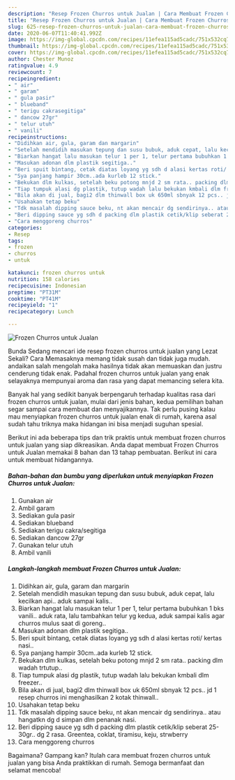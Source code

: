 ```yaml
---
description: "Resep Frozen Churros untuk Jualan | Cara Membuat Frozen Churros untuk Jualan Yang Lezat Sekali"
title: "Resep Frozen Churros untuk Jualan | Cara Membuat Frozen Churros untuk Jualan Yang Lezat Sekali"
slug: 625-resep-frozen-churros-untuk-jualan-cara-membuat-frozen-churros-untuk-jualan-yang-lezat-sekali
date: 2020-06-07T11:40:41.992Z
image: https://img-global.cpcdn.com/recipes/11efea115ad5cadc/751x532cq70/frozen-churros-untuk-jualan-foto-resep-utama.jpg
thumbnail: https://img-global.cpcdn.com/recipes/11efea115ad5cadc/751x532cq70/frozen-churros-untuk-jualan-foto-resep-utama.jpg
cover: https://img-global.cpcdn.com/recipes/11efea115ad5cadc/751x532cq70/frozen-churros-untuk-jualan-foto-resep-utama.jpg
author: Chester Munoz
ratingvalue: 4.9
reviewcount: 7
recipeingredient:
- " air"
- " garam"
- " gula pasir"
- " blueband"
- " terigu cakrasegitiga"
- " dancow 27gr"
- " telur utuh"
- " vanili"
recipeinstructions:
- "Didihkan air, gula, garam dan margarin"
- "Setelah mendidih masukan tepung dan susu bubuk, aduk cepat, lalu kecilkan api.. aduk sampai kalis.."
- "Biarkan hangat lalu masukan telur 1 per 1, telur pertama bubuhkan 1 bks vanili.. aduk rata, lalu tambahkan telur yg kedua, aduk sampai kalis agar churros mulus saat di goreng.."
- "Masukan adonan dlm plastik segitiga.."
- "Beri spuit bintang, cetak diatas loyang yg sdh d alasi kertas roti/ kertas nasi.."
- "Sya panjang hampir 30cm..ada kurleb 12 stick."
- "Bekukan dlm kulkas, setelah beku potong mnjd 2 sm rata.. packing dlm wadah trtutup.."
- "Tiap tumpuk alasi dg plastik, tutup wadah lalu bekukan kmbali dlm freezer.."
- "Bila akan di jual, bagi2 dlm thinwall box uk 650ml sbnyak 12 pcs.. jd 1 resep churros ini menghasilkan 2 kotak thinwall.."
- "Usahakan tetap beku"
- "Tdk masalah dipping sauce beku, nt akan mencair dg sendirinya.. atau hangatkn dg d simpan dlm penanak nasi."
- "Beri dipping sauce yg sdh d packing dlm plastik cetik/klip seberat 25-30gr.. dg 2 rasa. Greentea, coklat, tiramisu, keju, strwberry"
- "Cara menggoreng churros"
categories:
- Resep
tags:
- frozen
- churros
- untuk

katakunci: frozen churros untuk 
nutrition: 158 calories
recipecuisine: Indonesian
preptime: "PT31M"
cooktime: "PT41M"
recipeyield: "1"
recipecategory: Lunch

---
```



![Frozen Churros untuk Jualan](https://img-global.cpcdn.com/recipes/11efea115ad5cadc/751x532cq70/frozen-churros-untuk-jualan-foto-resep-utama.jpg)

Bunda Sedang mencari ide resep frozen churros untuk jualan yang Lezat Sekali? Cara Memasaknya memang tidak susah dan tidak juga mudah. andaikan salah mengolah maka hasilnya tidak akan memuaskan dan justru cenderung tidak enak. Padahal frozen churros untuk jualan yang enak selayaknya mempunyai aroma dan rasa yang dapat memancing selera kita.



Banyak hal yang sedikit banyak berpengaruh terhadap kualitas rasa dari frozen churros untuk jualan, mulai dari jenis bahan, kedua pemilihan bahan segar sampai cara membuat dan menyajikannya. Tak perlu pusing kalau mau menyiapkan frozen churros untuk jualan enak di rumah, karena asal sudah tahu triknya maka hidangan ini bisa menjadi suguhan spesial.


Berikut ini ada beberapa tips dan trik praktis untuk membuat frozen churros untuk jualan yang siap dikreasikan. Anda dapat membuat Frozen Churros untuk Jualan memakai 8 bahan dan 13 tahap pembuatan. Berikut ini cara untuk membuat hidangannya.

<!--inarticleads1-->

##### Bahan-bahan dan bumbu yang diperlukan untuk menyiapkan Frozen Churros untuk Jualan:

1. Gunakan  air
1. Ambil  garam
1. Sediakan  gula pasir
1. Sediakan  blueband
1. Sediakan  terigu cakra/segitiga
1. Sediakan  dancow 27gr
1. Gunakan  telur utuh
1. Ambil  vanili




<!--inarticleads2-->

##### Langkah-langkah membuat Frozen Churros untuk Jualan:

1. Didihkan air, gula, garam dan margarin
1. Setelah mendidih masukan tepung dan susu bubuk, aduk cepat, lalu kecilkan api.. aduk sampai kalis..
1. Biarkan hangat lalu masukan telur 1 per 1, telur pertama bubuhkan 1 bks vanili.. aduk rata, lalu tambahkan telur yg kedua, aduk sampai kalis agar churros mulus saat di goreng..
1. Masukan adonan dlm plastik segitiga..
1. Beri spuit bintang, cetak diatas loyang yg sdh d alasi kertas roti/ kertas nasi..
1. Sya panjang hampir 30cm..ada kurleb 12 stick.
1. Bekukan dlm kulkas, setelah beku potong mnjd 2 sm rata.. packing dlm wadah trtutup..
1. Tiap tumpuk alasi dg plastik, tutup wadah lalu bekukan kmbali dlm freezer..
1. Bila akan di jual, bagi2 dlm thinwall box uk 650ml sbnyak 12 pcs.. jd 1 resep churros ini menghasilkan 2 kotak thinwall..
1. Usahakan tetap beku
1. Tdk masalah dipping sauce beku, nt akan mencair dg sendirinya.. atau hangatkn dg d simpan dlm penanak nasi.
1. Beri dipping sauce yg sdh d packing dlm plastik cetik/klip seberat 25-30gr.. dg 2 rasa. Greentea, coklat, tiramisu, keju, strwberry
1. Cara menggoreng churros




Bagaimana? Gampang kan? Itulah cara membuat frozen churros untuk jualan yang bisa Anda praktikkan di rumah. Semoga bermanfaat dan selamat mencoba!
